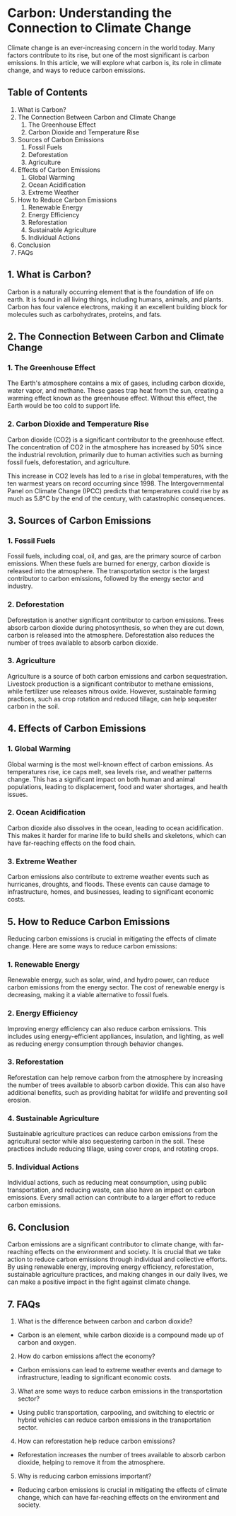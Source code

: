 # **Carbon: Understanding the Connection to Climate Change**

Climate change is an ever-increasing concern in the world today. Many factors contribute to its rise, but one of the most significant is carbon emissions. In this article, we will explore what carbon is, its role in climate change, and ways to reduce carbon emissions.

## **Table of Contents**

1.  What is Carbon?
2.  The Connection Between Carbon and Climate Change
    1.  The Greenhouse Effect
    2.  Carbon Dioxide and Temperature Rise
3.  Sources of Carbon Emissions
    1.  Fossil Fuels
    2.  Deforestation
    3.  Agriculture
4.  Effects of Carbon Emissions
    1.  Global Warming
    2.  Ocean Acidification
    3.  Extreme Weather
5.  How to Reduce Carbon Emissions
    1.  Renewable Energy
    2.  Energy Efficiency
    3.  Reforestation
    4.  Sustainable Agriculture
    5.  Individual Actions
6.  Conclusion
7.  FAQs

## **1. What is Carbon?**

Carbon is a naturally occurring element that is the foundation of life on earth. It is found in all living things, including humans, animals, and plants. Carbon has four valence electrons, making it an excellent building block for molecules such as carbohydrates, proteins, and fats.

## **2. The Connection Between Carbon and Climate Change**

### **1. The Greenhouse Effect**

The Earth's atmosphere contains a mix of gases, including carbon dioxide, water vapor, and methane. These gases trap heat from the sun, creating a warming effect known as the greenhouse effect. Without this effect, the Earth would be too cold to support life.

### **2. Carbon Dioxide and Temperature Rise**

Carbon dioxide (CO2) is a significant contributor to the greenhouse effect. The concentration of CO2 in the atmosphere has increased by 50% since the industrial revolution, primarily due to human activities such as burning fossil fuels, deforestation, and agriculture.

This increase in CO2 levels has led to a rise in global temperatures, with the ten warmest years on record occurring since 1998. The Intergovernmental Panel on Climate Change (IPCC) predicts that temperatures could rise by as much as 5.8°C by the end of the century, with catastrophic consequences.

## **3. Sources of Carbon Emissions**

### **1. Fossil Fuels**

Fossil fuels, including coal, oil, and gas, are the primary source of carbon emissions. When these fuels are burned for energy, carbon dioxide is released into the atmosphere. The transportation sector is the largest contributor to carbon emissions, followed by the energy sector and industry.

### **2. Deforestation**

Deforestation is another significant contributor to carbon emissions. Trees absorb carbon dioxide during photosynthesis, so when they are cut down, carbon is released into the atmosphere. Deforestation also reduces the number of trees available to absorb carbon dioxide.

### **3. Agriculture**

Agriculture is a source of both carbon emissions and carbon sequestration. Livestock production is a significant contributor to methane emissions, while fertilizer use releases nitrous oxide. However, sustainable farming practices, such as crop rotation and reduced tillage, can help sequester carbon in the soil.

## **4. Effects of Carbon Emissions**

### **1. Global Warming**

Global warming is the most well-known effect of carbon emissions. As temperatures rise, ice caps melt, sea levels rise, and weather patterns change. This has a significant impact on both human and animal populations, leading to displacement, food and water shortages, and health issues.

### **2. Ocean Acidification**

Carbon dioxide also dissolves in the ocean, leading to ocean acidification. This makes it harder for marine life to build shells and skeletons, which can have far-reaching effects on the food chain.

### **3. Extreme Weather**

Carbon emissions also contribute to extreme weather events such as hurricanes, droughts, and floods. These events can cause damage to infrastructure, homes, and businesses, leading to significant economic costs.

## **5. How to Reduce Carbon Emissions**

Reducing carbon emissions is crucial in mitigating the effects of climate change. Here are some ways to reduce carbon emissions:

### **1. Renewable Energy**

Renewable energy, such as solar, wind, and hydro power, can reduce carbon emissions from the energy sector. The cost of renewable energy is decreasing, making it a viable alternative to fossil fuels.

### **2. Energy Efficiency**

Improving energy efficiency can also reduce carbon emissions. This includes using energy-efficient appliances, insulation, and lighting, as well as reducing energy consumption through behavior changes.

### **3. Reforestation**

Reforestation can help remove carbon from the atmosphere by increasing the number of trees available to absorb carbon dioxide. This can also have additional benefits, such as providing habitat for wildlife and preventing soil erosion.

### **4. Sustainable Agriculture**

Sustainable agriculture practices can reduce carbon emissions from the agricultural sector while also sequestering carbon in the soil. These practices include reducing tillage, using cover crops, and rotating crops.

### **5. Individual Actions**

Individual actions, such as reducing meat consumption, using public transportation, and reducing waste, can also have an impact on carbon emissions. Every small action can contribute to a larger effort to reduce carbon emissions.

## **6. Conclusion**

Carbon emissions are a significant contributor to climate change, with far-reaching effects on the environment and society. It is crucial that we take action to reduce carbon emissions through individual and collective efforts. By using renewable energy, improving energy efficiency, reforestation, sustainable agriculture practices, and making changes in our daily lives, we can make a positive impact in the fight against climate change.

## **7. FAQs**

1.  What is the difference between carbon and carbon dioxide?

- Carbon is an element, while carbon dioxide is a compound made up of carbon and oxygen.

2.  How do carbon emissions affect the economy?

- Carbon emissions can lead to extreme weather events and damage to infrastructure, leading to significant economic costs.

3.  What are some ways to reduce carbon emissions in the transportation sector?

- Using public transportation, carpooling, and switching to electric or hybrid vehicles can reduce carbon emissions in the transportation sector.

4.  How can reforestation help reduce carbon emissions?

- Reforestation increases the number of trees available to absorb carbon dioxide, helping to remove it from the atmosphere.

5.  Why is reducing carbon emissions important?

- Reducing carbon emissions is crucial in mitigating the effects of climate change, which can have far-reaching effects on the environment and society.
